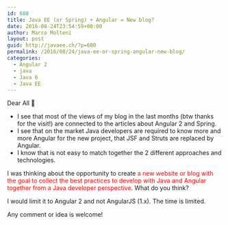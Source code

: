 ```yaml
---
id: 680
title: Java EE (or Spring) + Angular = New blog?
date: 2016-08-24T23:54:59+00:00
author: Marco Molteni
layout: post
guid: http://javaee.ch/?p=680
permalink: /2016/08/24/java-ee-or-spring-angular-new-blog/
categories:
  - Angular 2
  - java
  - Java 6
  - Java EE
---
```

Dear All 🙂

  * I see that most of the views of my blog in the last months (btw thanks for the visit!) are connected to the articles about Angular 2 and Spring.
  * I see that on the market Java developers are required to know more and more Angular for the new project, that JSF and Struts are replaced by Angular.
  * I know that is not easy to match together the 2 different approaches and technologies.

I was thinking about the opportunity to create <span style="color: #ff0000;">a new website or blog with the goal to collect the best practices to develop with Java and Angular together from a Java developer perspective</span>. What do you think?

I would limit it to Angular 2 and not AngularJS (1.x). The time is limited.

Any comment or idea is welcome!